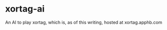 xortag-ai
=========

An AI to play xortag, which is, as of this writing, hosted at xortag.apphb.com
